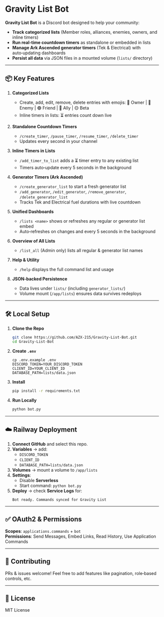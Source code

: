 # Gravity List Bot

**Gravity List Bot** is a Discord bot designed to help your community:

- **Track categorized lists** (Member roles, alliances, enemies, owners, and inline timers)
- **Run real‑time countdown timers** as standalone or embedded in lists
- **Manage Ark Ascended generator timers** (Tek & Electrical) with auto‑updating dashboards
- **Persist all data** via JSON files in a mounted volume (`lists/` directory)

---

## 📦 Key Features

1. **Categorized Lists**  
   - Create, add, edit, remove, delete entries with emojis: 👑 Owner | 🔴 Enemy | 🟢 Friend | 🔵 Ally | 🟡 Beta  
   - Inline timers in lists: ⏳ entries count down live

2. **Standalone Countdown Timers**  
   - `/create_timer`, `/pause_timer`, `/resume_timer`, `/delete_timer`  
   - Updates every second in your channel  

3. **Inline Timers in Lists**  
   - `/add_timer_to_list` adds a ⏳ timer entry to any existing list  
   - Timers auto‑update every 5 seconds in the background

4. **Generator Timers (Ark Ascended)**  
   - `/create_generator_list` to start a fresh generator list  
   - `/add_generator`, `/edit_generator`, `/remove_generator`, `/delete_generator_list`  
   - Tracks Tek and Electrical fuel durations with live countdown  

5. **Unified Dashboards**  
   - `/lists <name>` shows or refreshes any regular or generator list embed  
   - Auto‑refreshes on changes and every 5 seconds in the background

6. **Overview of All Lists**  
   - `/list_all` (Admin only) lists all regular & generator list names

7. **Help & Utility**  
   - `/help` displays the full command list and usage  

8. **JSON‑backed Persistence**  
   - Data lives under `lists/` (including `generator_lists/`)  
   - Volume mount (`/app/lists`) ensures data survives redeploys

---

## 🛠️ Local Setup

1. **Clone the Repo**
   ```bash
   git clone https://github.com/AZX-215/Gravity-List-Bot.git
   cd Gravity-List-Bot
   ```

2. **Create `.env`**
   ```
   cp .env.example .env
   DISCORD_TOKEN=YOUR_DISCORD_TOKEN
   CLIENT_ID=YOUR_CLIENT_ID
   DATABASE_PATH=lists/data.json
   ```

3. **Install**
   ```bash
   pip install -r requirements.txt
   ```

4. **Run Locally**
   ```bash
   python bot.py
   ```

---

## ☁️ Railway Deployment

1. **Connect GitHub** and select this repo.
2. **Variables** → add:
   - `DISCORD_TOKEN`
   - `CLIENT_ID`
   - `DATABASE_PATH=lists/data.json`
3. **Volumes** → mount a volume to `/app/lists`
4. **Settings**:
   - Disable **Serverless**
   - Start command: `python bot.py`
5. **Deploy** → check **Service Logs** for:
   ```
   Bot ready. Commands synced for Gravity List
   ```

---

## ✅ OAuth2 & Permissions

**Scopes**: `applications.commands` + `bot`  
**Permissions**: Send Messages, Embed Links, Read History, Use Application Commands  

---

## 🤝 Contributing

PRs & issues welcome! Feel free to add features like pagination, role‑based controls, etc.

---

## 📜 License

MIT License
